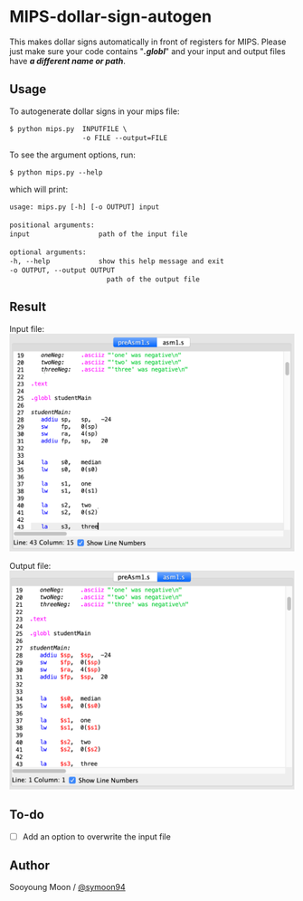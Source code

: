 # MIPS-dollar-sign-autogen

This makes dollar signs automatically in front of registers for MIPS. Please just make sure your code contains "___.globl___" and your input and output files have ___a different name or path___.

## Usage

To autogenerate dollar signs in your mips file:

    $ python mips.py  INPUTFILE \
                      -o FILE --output=FILE 

To see the argument options, run:

    $ python mips.py --help

which will print:

    usage: mips.py [-h] [-o OUTPUT] input

    positional arguments:
    input                 path of the input file

    optional arguments:
    -h, --help            show this help message and exit
    -o OUTPUT, --output OUTPUT
                            path of the output file


## Result

Input file:
![Result1](assets/preasm.png)

Output file:
![Result2](assets/asm.png)

## To-do
- [ ] Add an option to overwrite the input file

## Author

Sooyoung Moon / [@symoon94](https://www.facebook.com/msy0128) 